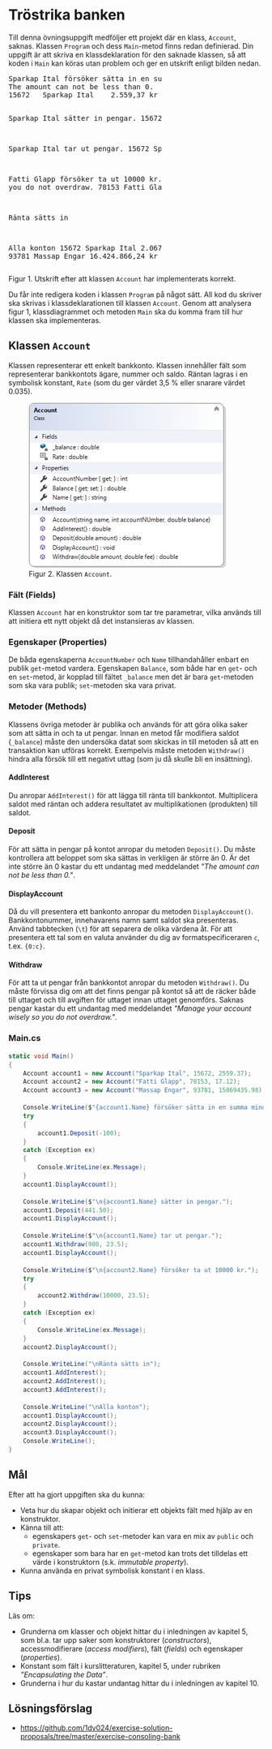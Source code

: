 # <i class="fa fa-laptop"></i> Tröstrika banken


Till denna övningsuppgift medföljer ett projekt där en klass, `Account`, saknas. Klassen `Program` och dess `Main`-metod finns redan definierad. Din uppgift är att skriva en klassdeklaration för den saknade klassen, så att koden i `Main` kan köras utan problem och ger en utskrift enligt bilden nedan.

<div class="clear">
<pre class="console floated" style="width:60%">Sparkap Ital försöker sätta in en summa mindre än 0.
The amount can not be less than 0.
15672	Sparkap Ital	2.559,37 kr

Sparkap Ital sätter in pengar.
15672	Sparkap Ital	3.000,87 kr

Sparkap Ital tar ut pengar.
15672	Sparkap Ital	1.997,37 kr

Fatti Glapp försöker ta ut 10000 kr.
Manage your account wisely so you do not overdraw.
78153	Fatti Glapp	17,12 kr

Ränta sätts in

Alla konton
15672	Sparkap Ital	2.067,28 kr
78153	Fatti Glapp	17,72 kr
93781	Massap Engar	16.424.866,24 kr</pre>
</div>

<figcaption>
Figur 1. Utskrift efter att klassen <code>Account</code> har implementerats korrekt.
</figcaption>

Du får inte redigera koden i klassen `Program` på något sätt. All kod du skriver ska skrivas i klassdeklarationen till klassen `Account`. Genom att analysera figur 1, klassdiagrammet och metoden `Main` ska du komma fram till hur klassen ska implementeras.

## Klassen `Account`

Klassen representerar ett enkelt bankkonto. Klassen innehåller fält som representerar bankkontots ägare, nummer och saldo. Räntan lagras i en symbolisk konstant, `Rate` (som du ger värdet 3,5 % eller snarare värdet 0.035).

<figure>
<img src="img/Account.png" alt="Klassdiagram" />
<figcaption>
Figur 2. Klassen <code>Account</code>.
</figcaption>
</figure>

### Fält (Fields)

Klassen `Account` har en konstruktor som tar tre parametrar, vilka används till att initiera ett nytt objekt då det instansieras av klassen.

### Egenskaper (Properties)

De båda egenskaperna `AccountNumber` och `Name` tillhandahåller enbart en publik `get`-metod vardera. Egenskapen `Balance`, som både har en `get`- och en `set`-metod, är kopplad till fältet `_balance` men det är bara `get`-metoden som ska vara publik; `set`-metoden ska vara privat.

### Metoder (Methods)

Klassens övriga metoder är publika och används för att göra olika saker som att sätta in och ta ut pengar. Innan en metod får modifiera saldot (`_balance`) måste den undersöka datat som skickas in till metoden så att en transaktion kan utföras korrekt. Exempelvis måste metoden `Withdraw()` hindra alla försök till ett negativt uttag (som ju då skulle bli en insättning).

#### AddInterest

Du anropar `AddInterest()` för att lägga till ränta till bankkontot. Multiplicera saldot med räntan och addera resultatet av multiplikationen (produkten) till saldot.

#### Deposit

För att sätta in pengar på kontot anropar du metoden `Deposit()`. Du måste kontrollera att beloppet som ska sättas in verkligen är större än 0. Är det inte större än 0 kastar du ett undantag med meddelandet _"The amount can not be less than 0."_.

#### DisplayAccount

Då du vill presentera ett bankonto anropar du metoden `DisplayAccount()`. Bankkontonummer, innehavarens namn samt saldot ska presenteras. Använd tabbtecken (`\t`) för att separera de olika värdena åt. För att presentera ett tal som en valuta använder du dig av formatspecificeraren `c`, t.ex. `{0:c}`.

#### Withdraw

För att ta ut pengar från bankkontot anropar du metoden `Withdraw()`. Du måste förvissa dig om att det finns pengar på kontot så att de räcker både till uttaget och till avgiften för uttaget innan uttaget genomförs. Saknas pengar kastar du ett undantag med meddelandet _"Manage your account wisely so you do not overdraw."_.

### Main.cs

```c#
static void Main()
{
    Account account1 = new Account("Sparkap Ital", 15672, 2559.37);
    Account account2 = new Account("Fatti Glapp", 78153, 17.12);
    Account account3 = new Account("Massap Engar", 93781, 15869435.98);

    Console.WriteLine($"{account1.Name} försöker sätta in en summa mindre än 0.");
    try
    {
        account1.Deposit(-100);
    }
    catch (Exception ex)
    {
        Console.WriteLine(ex.Message);
    }
    account1.DisplayAccount();
    
    Console.WriteLine($"\n{account1.Name} sätter in pengar.");
    account1.Deposit(441.50);
    account1.DisplayAccount();
    
    Console.WriteLine($"\n{account1.Name} tar ut pengar.");
    account1.Withdraw(980, 23.5);
    account1.DisplayAccount();
    
    Console.WriteLine($"\n{account2.Name} försöker ta ut 10000 kr.");
    try
    {
        account2.Withdraw(10000, 23.5);
    }
    catch (Exception ex)
    {
        Console.WriteLine(ex.Message);
    }
    account2.DisplayAccount();
    
    Console.WriteLine("\nRänta sätts in");
    account1.AddInterest();
    account2.AddInterest();
    account3.AddInterest();
    
    Console.WriteLine("\nAlla konton");
    account1.DisplayAccount();
    account2.DisplayAccount();
    account3.DisplayAccount();
    Console.WriteLine();
}
```

## <i class="fa fa-flag-checkered"></i> Mål

Efter att ha gjort uppgiften ska du kunna:

- Veta hur du skapar objekt och initierar ett objekts fält med hjälp av en konstruktor.
- Känna till att:
    - egenskapers `get`- och `set`-metoder kan vara en mix av `public` och `private`.
    - egenskaper som bara har en `get`-metod kan trots det tilldelas ett värde i konstruktorn (s.k. _immutable property_).
- Kunna använda en privat symbolisk konstant i en klass.

## <i class="fa fa-lightbulb-o"></i> Tips

Läs om:

- Grunderna om klasser och objekt hittar du i inledningen av kapitel 5, som bl.a. tar upp saker som konstruktorer (_constructors_), accessmodifierare (_access modifiers_), fält (_fields_) och egenskaper (_properties_).
- Konstant som fält i kurslitteraturen, kapitel 5, under rubriken _”Encapsulating the Data”_.
- Grunderna i hur du kastar undantag hittar du i inledningen av kapitel 10.

## <i class="fa fa-flask"></i> Lösningsförslag
<ul class="fa-ul fa-border exercise-info">
<li><i class="fa-li fa fa-github"></i><a href="https://github.com/1dv024/exercise-solution-proposals/tree/master/exercise-consoling-bank">https://github.com/1dv024/exercise-solution-proposals/tree/master/exercise-consoling-bank</a></li>
</ul>
